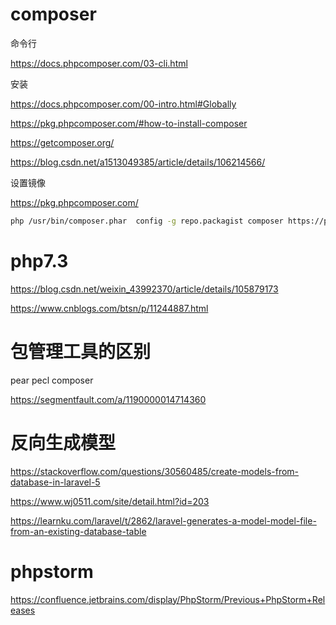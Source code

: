 # composer

命令行

https://docs.phpcomposer.com/03-cli.html

安装

https://docs.phpcomposer.com/00-intro.html#Globally

https://pkg.phpcomposer.com/#how-to-install-composer

https://getcomposer.org/

https://blog.csdn.net/a1513049385/article/details/106214566/

设置镜像

https://pkg.phpcomposer.com/

```sh
php /usr/bin/composer.phar  config -g repo.packagist composer https://packagist.phpcomposer.com
```

# php7.3

https://blog.csdn.net/weixin_43992370/article/details/105879173

https://www.cnblogs.com/btsn/p/11244887.html

# 包管理工具的区别

pear
pecl
composer

https://segmentfault.com/a/1190000014714360


# 反向生成模型

https://stackoverflow.com/questions/30560485/create-models-from-database-in-laravel-5

https://www.wj0511.com/site/detail.html?id=203

https://learnku.com/laravel/t/2862/laravel-generates-a-model-model-file-from-an-existing-database-table


# phpstorm

https://confluence.jetbrains.com/display/PhpStorm/Previous+PhpStorm+Releases